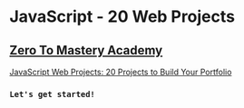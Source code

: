 # JavaScript - 20 Web Projects

## [Zero To Mastery Academy](https://zerotomastery.io/)

[JavaScript Web Projects: 20 Projects to Build Your Portfolio](https://www.udemy.com/course/javascript-web-projects-to-build-your-portfolio-resume/)

### `Let's get started!`
